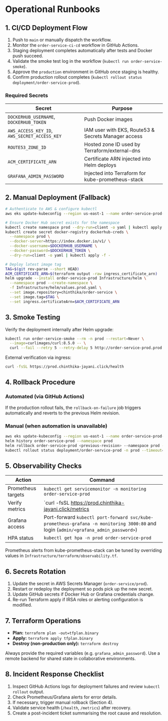 # Operational Runbooks

## 1. CI/CD Deployment Flow

1. Push to `main` or manually dispatch the workflow.
2. Monitor the `order-service-ci-cd` workflow in GitHub Actions.
3. Staging deployment completes automatically after tests and Docker push succeed.
4. Validate the smoke test log in the workflow (`kubectl run order-service-smoke`).
5. Approve the `production` environment in GitHub once staging is healthy.
6. Confirm production rollout completes (`kubectl rollout status deployment/order-service-prod`).

### Required Secrets

| Secret                                       | Purpose                                             |
|----------------------------------------------|-----------------------------------------------------|
| `DOCKERHUB_USERNAME`, `DOCKERHUB_TOKEN`      | Push Docker images                                  |
| `AWS_ACCESS_KEY_ID`, `AWS_SECRET_ACCESS_KEY` | IAM user with EKS, Route53 & Secrets Manager access |
| `ROUTE53_ZONE_ID`                            | Hosted zone ID used by Terraform/external-dns       |
| `ACM_CERTIFICATE_ARN`                        | Certificate ARN injected into Helm deploys          |
| `GRAFANA_ADMIN_PASSWORD`                     | Injected into Terraform for kube-prometheus-stack   |

## 2. Manual Deployment (Fallback)

```bash
# Authenticate to AWS & configure kubectl
aws eks update-kubeconfig --region us-east-1 --name order-service-prod-eks

# Ensure Docker Hub secret exists for the namespace
kubectl create namespace prod --dry-run=client -o yaml | kubectl apply -f -
kubectl create secret docker-registry dockerhub-creds \
  --namespace prod \
  --docker-server=https://index.docker.io/v1/ \
  --docker-username=$DOCKERHUB_USERNAME \
  --docker-password=$DOCKERHUB_TOKEN \
  --dry-run=client -o yaml | kubectl apply -f -

# Deploy latest image tag
TAG=$(git rev-parse --short HEAD)
ACM_CERTIFICATE_ARN=$(terraform output -raw ingress_certificate_arn)
helm upgrade --install order-service-prod Infrastructure/helm \
  --namespace prod --create-namespace \
  -f Infrastructure/helm/values.prod.yaml \
  --set image.repository=chinthika/order-service \
  --set image.tag=$TAG \
  --set ingress.certificateArn=$ACM_CERTIFICATE_ARN
```

## 3. Smoke Testing

Verify the deployment internally after Helm upgrade:

```bash
kubectl run order-service-smoke --rm -n prod --restart=Never \
  --image=curlimages/curl:8.5.0 -- \
  curl --fail --retry 5 --retry-delay 5 http://order-service-prod.prod.svc.cluster.local:8000/health
```

External verification via ingress:

```bash
curl -fsSL https://prod.chinthika-jayani.click/health
```

## 4. Rollback Procedure

### Automated (via GitHub Actions)

If the production rollout fails, the `rollback-on-failure` job triggers automatically and reverts to the previous Helm revision.

### Manual (when automation is unavailable)

```bash
aws eks update-kubeconfig --region us-east-1 --name order-service-prod-eks
helm history order-service-prod --namespace prod
helm rollback order-service-prod <previous-revision> --namespace prod --cleanup-on-fail
kubectl rollout status deployment/order-service-prod -n prod --timeout=180s
```

## 5. Observability Checks

| Action             | Command                                                                                                                            |
|--------------------|------------------------------------------------------------------------------------------------------------------------------------|
| Prometheus targets | `kubectl get servicemonitor -n monitoring order-service-prod`                                                                      |
| Verify metrics     | `curl -fsSL https://prod.chinthika-jayani.click/metrics                                                                            | head` |
| Grafana access     | Port-forward `kubectl port-forward svc/kube-prometheus-grafana -n monitoring 3000:80` and login (`admin/<grafana_admin_password>`) |
| HPA status         | `kubectl get hpa -n prod order-service-prod`                                                                                       |

Prometheus alerts from kube-prometheus-stack can be tuned by overriding values in `Infrastructure/terraform/observability.tf`.

## 6. Secrets Rotation

1. Update the secret in AWS Secrets Manager (`order-service/prod`).
2. Restart or redeploy the deployment so pods pick up the new secret.
3. Update GitHub secrets if Docker Hub or Grafana credentials change.
4. Re-run Terraform apply if IRSA roles or alerting configuration is modified.

## 7. Terraform Operations

- **Plan:** `terraform plan -out=tfplan.binary`
- **Apply:** `terraform apply tfplan.binary`
- **Destroy (non-production only):** `terraform destroy`

Always provide the required variables (e.g. `grafana_admin_password`). Use a remote backend for shared state in collaborative environments.

## 8. Incident Response Checklist

1. Inspect GitHub Actions logs for deployment failures and review `kubectl rollout` output.
2. Check Prometheus/Grafana alerts for error details.
3. If necessary, trigger manual rollback (Section 4).
4. Validate service health (`/health`, `/metrics`) after recovery.
5. Create a post-incident ticket summarising the root cause and resolution.
